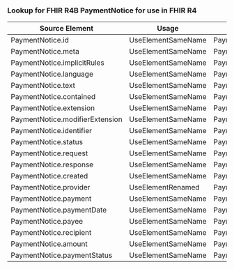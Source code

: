 ### Lookup for FHIR R4B PaymentNotice for use in FHIR R4

| Source Element | Usage | Target |
| -------------- | ----- | ------ |
| PaymentNotice.id | UseElementSameName | PaymentNotice.id |
| PaymentNotice.meta | UseElementSameName | PaymentNotice.meta |
| PaymentNotice.implicitRules | UseElementSameName | PaymentNotice.implicitRules |
| PaymentNotice.language | UseElementSameName | PaymentNotice.language |
| PaymentNotice.text | UseElementSameName | PaymentNotice.text |
| PaymentNotice.contained | UseElementSameName | PaymentNotice.contained |
| PaymentNotice.extension | UseElementSameName | PaymentNotice.extension |
| PaymentNotice.modifierExtension | UseElementSameName | PaymentNotice.modifierExtension |
| PaymentNotice.identifier | UseElementSameName | PaymentNotice.identifier |
| PaymentNotice.status | UseElementSameName | PaymentNotice.status |
| PaymentNotice.request | UseElementSameName | PaymentNotice.request |
| PaymentNotice.response | UseElementSameName | PaymentNotice.response |
| PaymentNotice.created | UseElementSameName | PaymentNotice.created |
| PaymentNotice.provider | UseElementRenamed | PaymentNotice.provider |
| PaymentNotice.payment | UseElementSameName | PaymentNotice.payment |
| PaymentNotice.paymentDate | UseElementSameName | PaymentNotice.paymentDate |
| PaymentNotice.payee | UseElementSameName | PaymentNotice.payee |
| PaymentNotice.recipient | UseElementSameName | PaymentNotice.recipient |
| PaymentNotice.amount | UseElementSameName | PaymentNotice.amount |
| PaymentNotice.paymentStatus | UseElementSameName | PaymentNotice.paymentStatus |
